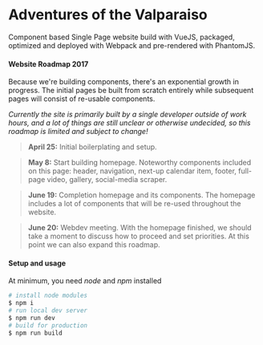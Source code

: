 # Adventures of the Valparaiso
Component based Single Page website build with VueJS, packaged, optimized and deployed with Webpack and pre-rendered with PhantomJS.
#### Website Roadmap 2017
Because we're building components, there's an exponential growth in progress. The initial pages be built from scratch entirely while subsequent pages will consist of re-usable components.

*Currently the site is primarily built by a single developer outside of work hours, and a lot of things are still unclear or otherwise undecided, so this roadmap is limited and subject to change!*
> **April 25:**
> Initial boilerplating and setup.

> **May 8:**
> Start building homepage. Noteworthy components included on this page: header, navigation, next-up calendar item, footer, full-page video, gallery, social-media scraper.

> **June 19:**
> Completion homepage and its components. The homepage includes a lot of components that will be re-used throughout the website.

> **June 20:**
> Webdev meeting. With the homepage finished, we should take a moment to discuss how to proceed and set priorities. At this point we can also expand this roadmap.

#### Setup and usage
At minimum, you need *node* and *npm* installed
```sh
# install node modules
$ npm i
# run local dev server
$ npm run dev
# build for production
$ npm run build
```
